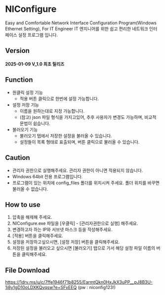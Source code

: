 # NIConfigure
Easy and Comfortable Network Interface Configuration Program(Windows Ethernet Setting), For IT Engineer
IT 엔지니어를 위한 쉽고 편리한 네트워크 인터페이스 설정 프로그램 입니다.

## Version
#### 2025-01-09 V_1.0 최초 릴리즈

## Function
- 원클릭 설정 기능
  - 적용 버튼 클릭으로 한번에 설정 가능합니다.
- 설정 저장 기능
  - 이름을 원하는대로 지정 가능합니다.
  - (참고) json 파일 형식을 가지고있어, 추후 사용자가 변경도 가능하며, 비교적 문법이 쉽습니다.
- 불러오기 기능
  - 불러오기 탭에서 저장한 설정을 불러올 수 있습니다.
  - 설정들이 목록 형태로 표출되며, 버튼 클릭으로 불러올 수 있습니다.

## Caution
- 관리자 권한으로 실행해주세요. 관리자 권한이 아니면 적용되지 않습니다.
- Windows 64bit 전용 프로그램입니다.
- 프로그램이 있는 위치에 config_files 폴더를 위치시켜 주세요. 폴더 위치를 바꾸면 불러올 수 없습니다.

## How to use
1. 압축을 해제해 주세요.
2. NIConfigure.exe 파일을 [우클릭] - [관리자권한으로 실행] 해주세요.
3. 변경하고자 하는 IP와 서브넷 마스크 등을 작성해주세요.
4. [적용] 버튼을 클릭해주세요.
5. 설정을 저장하고싶으시면, [설정 저장] 버튼을 클릭해주세요.
6. 저장된 설정을 불러오고 싶으시면 [불러오기] 탭으로 가서 해당 설정 파일 이름의 버튼을 클릭해주세요.

## File Download
https://1drv.ms/u/c/7ffe1946f71b8255/EarmtQkn0HxJkX3uPP__pJ8B3U-1i8y1gD10oLDXKQvqsw?e=SFvEEQ
(pw : niconfig123!)
